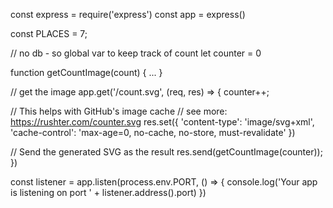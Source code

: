 const express = require('express')
const app = express()

const PLACES = 7;

// no db - so global var to keep track of count
let counter = 0

function getCountImage(count) {
   ...
}

// get the image
app.get('/count.svg', (req, res) => {
  counter++;

  // This helps with GitHub's image cache 
  //   see more: https://rushter.com/counter.svg
  res.set({
  'content-type': 'image/svg+xml',
  'cache-control': 'max-age=0, no-cache, no-store, must-revalidate'
  })

  // Send the generated SVG as the result
  res.send(getCountImage(counter));
})

const listener = app.listen(process.env.PORT, () => {
  console.log('Your app is listening on port ' + listener.address().port)
})
